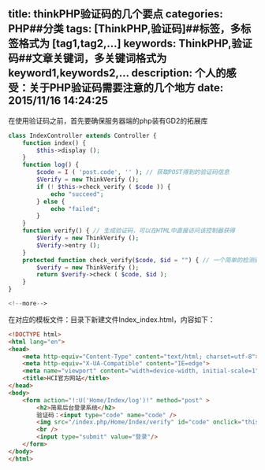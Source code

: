 title: thinkPHP验证码的几个要点
categories: PHP##分类
tags: [ThinkPHP,验证码]##标签，多标签格式为 [tag1,tag2,...]
keywords: ThinkPHP,验证码##文章关键词，多关键词格式为 keyword1,keywords2,...
description: 个人的感受：关于PHP验证码需要注意的几个地方
date: 2015/11/16 14:24:25 
---
在使用验证码之前，首先要确保服务器端的php装有GD2的拓展库
``` php
class IndexController extends Controller {
	function index() {
		$this->display ();
	}
	function log() {
		$code = I ( 'post.code', '' ); // 获取POST得到的验证码信息
		$Verify = new ThinkVerify ();
		if (! $this->check_verify ( $code )) {
			echo "succeed";
		} else {
			echo "failed";
		}
	}
	function verify() { // 生成验证码，可以在HTML中直接访问该控制器获得
		$Verify = new ThinkVerify ();
		$Verify->entry ();
	}
	protected function check_verify($code, $id = "") { // 一个简单的检测验证码的函数
		$verify = new ThinkVerify ();
		return $verify->check ( $code, $id );
	}
}

<!--more-->

``` 
在对应的模板文件：目录下新建文件Index_index.html，内容如下：
``` html
<!DOCTYPE html>
<html lang="en">
<head>
	<meta http-equiv="Content-Type" content="text/html; charset=utf-8">
	<meta http-equiv="X-UA-Compatible" content="IE=edge">
	<meta name="viewport" content="width=device-width, initial-scale=1">
	<title>HCI官方网站</title>
</head>
<body>
	<form action="!:U('Home/Index/log')!" method="post" >
		<h2>简易后台登录系统</h2>
		验证码：<input type="code" name="code" />
		<img src="/index.php/Home/Index/verify" id="code" onclick="this.src=this.src+'?'+Math.random()"/>
		<br />
		<input type="submit" value="登录"/>
	</form>
</body>
</html>
``` 